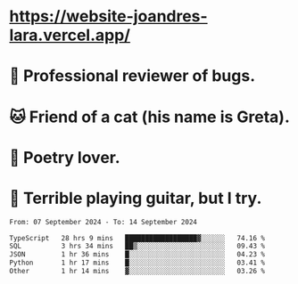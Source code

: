 # https://website-joandres-lara.vercel.app/
# 🐛 Professional reviewer of bugs.
# 🐱 Friend of a cat (his name is Greta).
# 📜 Poetry lover.
# 🎸 Terrible playing guitar, but I try.

<!--START_SECTION:waka-->

```txt
From: 07 September 2024 - To: 14 September 2024

TypeScript   28 hrs 9 mins   ██████████████████▓░░░░░░   74.16 %
SQL          3 hrs 34 mins   ██▒░░░░░░░░░░░░░░░░░░░░░░   09.43 %
JSON         1 hr 36 mins    █░░░░░░░░░░░░░░░░░░░░░░░░   04.23 %
Python       1 hr 17 mins    █░░░░░░░░░░░░░░░░░░░░░░░░   03.41 %
Other        1 hr 14 mins    ▓░░░░░░░░░░░░░░░░░░░░░░░░   03.26 %
```

<!--END_SECTION:waka-->
